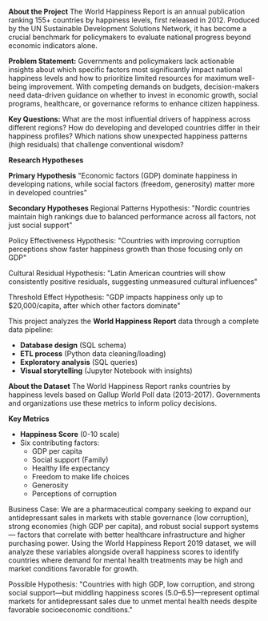 **About the Project**
The World Happiness Report is an annual publication ranking 155+ countries by happiness levels, first released in 2012. Produced by the UN Sustainable Development Solutions Network, it has become a crucial benchmark for policymakers to evaluate national progress beyond economic indicators alone.


**Problem Statement:**
Governments and policymakers lack actionable insights about which specific factors most significantly impact national happiness levels and how to prioritize limited resources for maximum well-being improvement. 
With competing demands on budgets, decision-makers need data-driven guidance on whether to invest in economic growth, social programs, healthcare, or governance reforms to enhance citizen happiness.

**Key Questions:**
What are the most influential drivers of happiness across different regions?
How do developing and developed countries differ in their happiness profiles?
Which nations show unexpected happiness patterns (high residuals) that challenge conventional wisdom?

**Research Hypotheses**

**Primary Hypothesis**
"Economic factors (GDP) dominate happiness in developing nations, while social factors (freedom, generosity) matter more in developed countries"

**Secondary Hypotheses**
Regional Patterns Hypothesis:
"Nordic countries maintain high rankings due to balanced performance across all factors, not just social support"

Policy Effectiveness Hypothesis:
"Countries with improving corruption perceptions show faster happiness growth than those focusing only on GDP"

Cultural Residual Hypothesis:
"Latin American countries will show consistently positive residuals, suggesting unmeasured cultural influences"

Threshold Effect Hypothesis:
"GDP impacts happiness only up to $20,000/capita, after which other factors dominate"

This project analyzes the **World Happiness Report** data through a complete data pipeline:
- **Database design** (SQL schema)
- **ETL process** (Python data cleaning/loading)
- **Exploratory analysis** (SQL queries)
- **Visual storytelling** (Jupyter Notebook with insights)

**About the Dataset**
The World Happiness Report ranks countries by happiness levels based on Gallup World Poll data (2013-2017). Governments and organizations use these metrics to inform policy decisions.

**Key Metrics**
- **Happiness Score** (0-10 scale)
- Six contributing factors:
  - GDP per capita
  - Social support (Family)
  - Healthy life expectancy
  - Freedom to make life choices
  - Generosity
  - Perceptions of corruption
 

Business Case:
We are a pharmaceutical company seeking to expand our antidepressant sales in markets with stable governance (low corruption), strong economies (high GDP per capita), and robust social support systems — factors that correlate with better healthcare infrastructure and higher purchasing power. Using the World Happiness Report 2019 dataset, we will analyze these variables alongside overall happiness scores to identify countries where demand for mental health treatments may be high and market conditions favorable for growth.

Possible Hypothesis: 
"Countries with high GDP, low corruption, and strong social support—but middling happiness scores (5.0–6.5)—represent optimal markets for antidepressant sales due to unmet mental health needs despite favorable
socioeconomic conditions."
